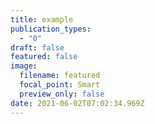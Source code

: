 ```yaml
---
title: example
publication_types:
  - "0"
draft: false
featured: false
image:
  filename: featured
  focal_point: Smart
  preview_only: false
date: 2021-06-02T07:02:34.969Z
---
```

